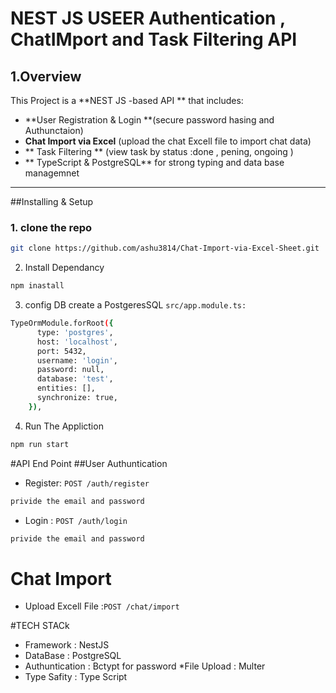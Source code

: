 # NEST JS USEER Authentication , ChatIMport and Task Filtering API
## 1.Overview
This Project is a **NEST JS -based API ** that includes:
- **User Registration & Login **(secure password hasing and Authunctaion) 
- **Chat Import via Excel** (upload the chat Excell file to import chat data)
- ** Task Filtering ** (view task by status :done , pening, ongoing )
- ** TypeScript & PostgreSQL** for strong typing and data base managemnet 

---
##Installing & Setup

### 1. clone the repo
```sh
git clone https://github.com/ashu3814/Chat-Import-via-Excel-Sheet.git

```
2. Install Dependancy
```sh
npm inastall
```
3. config DB
create a PostgeresSQL
```src/app.module.ts:```

```sh
TypeOrmModule.forRoot({
      type: 'postgres',
      host: 'localhost',
      port: 5432,
      username: 'login',
      password: null,
      database: 'test',
      entities: [],
      synchronize: true,
    }),
```
4. Run The Appliction 
```sh 
npm run start
```

#API End Point 
##User Authuntication 
* Register: ```POST /auth/register```
```sh
privide the email and password
```


* Login : ```POST /auth/login ```
```sh
privide the email and password
```

# Chat Import 
* Upload Excell File :```POST /chat/import```
  

#TECH STACk
* Framework : NestJS
* DataBase  : PostgreSQL 
* Authuntication : Bctypt for password
*File Upload : Multer
* Type Safity : Type Script 












